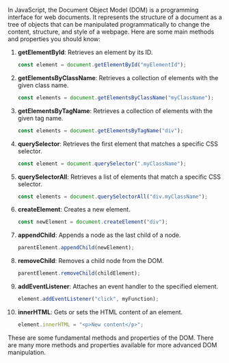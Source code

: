 In JavaScript, the Document Object Model (DOM) is a programming interface for web documents. It represents the structure of a document as a tree of objects that can be manipulated programmatically to change the content, structure, and style of a webpage. Here are some main methods and properties you should know:

1. **getElementById**: Retrieves an element by its ID.
   
   ```javascript
   const element = document.getElementById("myElementId");
   ```

2. **getElementsByClassName**: Retrieves a collection of elements with the given class name.
   
   ```javascript
   const elements = document.getElementsByClassName("myClassName");
   ```

3. **getElementsByTagName**: Retrieves a collection of elements with the given tag name.
   
   ```javascript
   const elements = document.getElementsByTagName("div");
   ```

4. **querySelector**: Retrieves the first element that matches a specific CSS selector.
   
   ```javascript
   const element = document.querySelector(".myClassName");
   ```

5. **querySelectorAll**: Retrieves a list of elements that match a specific CSS selector.
   
   ```javascript
   const elements = document.querySelectorAll("div.myClassName");
   ```

6. **createElement**: Creates a new element.
   
   ```javascript
   const newElement = document.createElement("div");
   ```

7. **appendChild**: Appends a node as the last child of a node.
   
   ```javascript
   parentElement.appendChild(newElement);
   ```

8. **removeChild**: Removes a child node from the DOM.
   
   ```javascript
   parentElement.removeChild(childElement);
   ```

9. **addEventListener**: Attaches an event handler to the specified element.
   
   ```javascript
   element.addEventListener("click", myFunction);
   ```

10. **innerHTML**: Gets or sets the HTML content of an element.
    
    ```javascript
    element.innerHTML = "<p>New content</p>";
    ```

These are some fundamental methods and properties of the DOM. There are many more methods and properties available for more advanced DOM manipulation.
